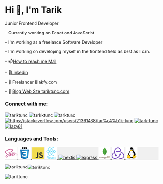 <h1>Hi 👋, I'm Tarik</h1>
<p>Junior Frontend Developer</p>
<p>- Currently working on React and JavaScript</p>
<p>- I'm working as a freelance Software Developer</p>
<p>
  - I'm working on developing myself in the frontend field as best as I can.
</p>
<p>- 📫<a href="tarktunc@hotmail.com">How to reach me Mail</a></p>
<p>- 📄<a href="https://www.linkedin.com/in/tarktunc/">Linkedin</a></p>
<p>
  - 💬 <a href="https://blakfy.com" target="blank">Freelancer Blakfy.com</a>
</p>
<p>
  - 💬
  <a href="https://tariktunc.com" target="blank">Blog Web Site tariktunc.com</a>
</p>
<h3 align="left">Connect with me:</h3>
<p align="left">
  <a href="https://dev.to/tariktunc" target="blank"
    ><img
      align="center"
      src="https://raw.githubusercontent.com/rahuldkjain/github-profile-readme-generator/master/src/images/icons/Social/devto.svg"
      alt="tariktunc"
      height="30"
      width="40"
  /></a>
  <a href="https://twitter.com/tarkktunc" target="blank"
    ><img
      align="center"
      src="https://raw.githubusercontent.com/rahuldkjain/github-profile-readme-generator/master/src/images/icons/Social/twitter.svg"
      alt="tarkktunc"
      height="30"
      width="40"
  /></a>
  <a href="https://linkedin.com/in/tarktunc" target="blank"
    ><img
      align="center"
      src="https://raw.githubusercontent.com/rahuldkjain/github-profile-readme-generator/master/src/images/icons/Social/linked-in-alt.svg"
      alt="tarktunc"
      height="30"
      width="40"
  /></a>
  <a
    href="https://stackexchange.com/users/27971859/tar%C4%B1k-tunc?tab=top"
    target="blank"
    ><img
      align="center"
      src="https://raw.githubusercontent.com/rahuldkjain/github-profile-readme-generator/master/src/images/icons/Social/stack-overflow.svg"
      alt="https://stackoverflow.com/users/21361438/tar%c4%b1k-tunc"
      height="30"
      width="40"
  /></a>
  <a href="https://codesandbox.io/u/tarktunc" target="blank"
    ><img
      align="center"
      src="https://raw.githubusercontent.com/rahuldkjain/github-profile-readme-generator/master/src/images/icons/Social/codesandbox.svg"
      alt="tark-tunc"
      height="30"
      width="40"
  /></a>
  <a href="https://discord.gg/kZWEEvmQAK" target="blank"
    ><img
      align="center"
      src="https://raw.githubusercontent.com/rahuldkjain/github-profile-readme-generator/master/src/images/icons/Social/discord.svg"
      alt="lazy61"
      height="30"
      width="40"
  /></a>
</p>

<h3 align="left">Languages and Tools:</h3>
<p align="left" style="background-color: #f0f0f0">
  <a href="https://sass-lang.com" target="_blank" rel="noreferrer">
    <img
      src="https://raw.githubusercontent.com/devicons/devicon/master/icons/sass/sass-original.svg"
      alt="sass"
      width="40"
      height="40" />
  </a>
  <a href="https://www.w3schools.com/css/" target="_blank" rel="noreferrer">
    <img
      src="https://raw.githubusercontent.com/devicons/devicon/master/icons/css3/css3-original-wordmark.svg"
      alt="css3"
      width="40"
      height="40" />
  </a>
  <a
    href="https://developer.mozilla.org/en-US/docs/Web/JavaScript"
    target="_blank"
    rel="noreferrer">
    <img
      src="https://raw.githubusercontent.com/devicons/devicon/master/icons/javascript/javascript-original.svg"
      alt="javascript"
      width="40"
      height="40"
  /></a>
  <a href="https://reactjs.org/" target="_blank" rel="noreferrer">
    <img
      src="https://raw.githubusercontent.com/devicons/devicon/master/icons/react/react-original-wordmark.svg"
      alt="react"
      width="40"
      height="40" />
  </a>
  <a href="https://nextjs.org/" target="_blank" rel="noreferrer">
    <img
      src="https://www.datocms-assets.com/75941/1657707878-nextjs_logo.png"
      alt="nextjs"
      width="40"
      height="40" />
  </a>
  <a href="https://expressjs.com" target="_blank" rel="noreferrer">
    <img
      src="https://www.vectorlogo.zone/logos/expressjs/expressjs-ar21.png"
      alt="express"
      width="50"
      height="30" />
  </a>
  <a href="https://www.mongodb.com/" target="_blank" rel="noreferrer">
    <img
      src="https://raw.githubusercontent.com/devicons/devicon/master/icons/mongodb/mongodb-original-wordmark.svg"
      alt="mongodb"
      width="40"
      height="40" />
  </a>
  <a href="https://redux.js.org" target="_blank" rel="noreferrer">
    <img
      src="https://raw.githubusercontent.com/devicons/devicon/master/icons/redux/redux-original.svg"
      alt="redux"
      width="40"
      height="40" />
  </a>
  <a href="https://www.linux.org/" target="_blank" rel="noreferrer">
    <img
      src="https://raw.githubusercontent.com/devicons/devicon/master/icons/linux/linux-original.svg"
      alt="linux"
      width="40"
      height="40" />
  </a>
</p>

<p>
  <img
    align="left"
    src="https://github-readme-stats.vercel.app/api/top-langs?username=tariktunc&show_icons=true&locale=en&layout=compact"
    alt="tariktunc" />
</p>

<p>
  <img
    align="center"
    src="https://github-readme-streak-stats.herokuapp.com/?user=tariktunc&"
    alt="tariktunc" />
</p>

<p align="left">
  <img
    src="https://komarev.com/ghpvc/?username=tariktunc&label=Profile%20views&color=0e75b6&style=flat"
    alt="tariktunc" />
</p>
